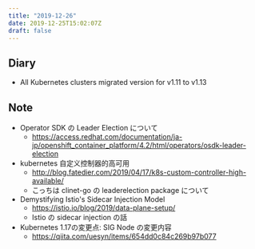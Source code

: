 ```yaml
---
title: "2019-12-26"
date: 2019-12-25T15:02:07Z
draft: false
---
```


## Diary

* All Kubernetes clusters migrated version for v1.11 to v1.13

## Note

* Operator SDK の Leader Election について
  * https://access.redhat.com/documentation/ja-jp/openshift_container_platform/4.2/html/operators/osdk-leader-election
* kubernetes 自定义控制器的高可用
  * http://blog.fatedier.com/2019/04/17/k8s-custom-controller-high-available/
  * こっちは clinet-go の leaderelection package について
* Demystifying Istio's Sidecar Injection Model
  * https://istio.io/blog/2019/data-plane-setup/
  * Istio の sidecar injection の話
* Kubernetes 1.17の変更点: SIG Node の変更内容
  * https://qiita.com/uesyn/items/654dd0c84c269b97b077
